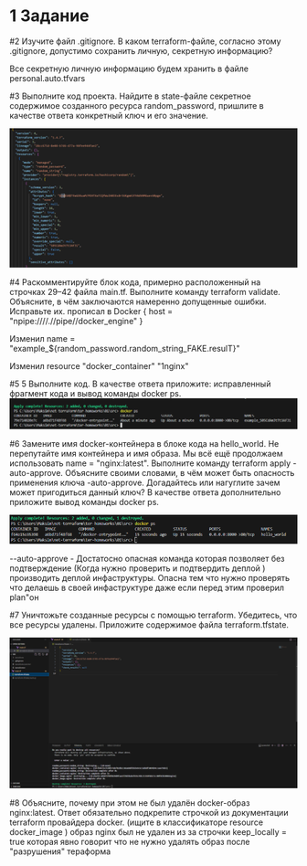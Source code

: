 # 1 Задание 

#2 Изучите файл .gitignore. В каком terraform-файле, согласно этому .gitignore, допустимо сохранить личную, секретную информацию?

Все секретную личную информацию будем хранить в файле personal.auto.tfvars

#3 Выполните код проекта. Найдите в state-файле секретное содержимое созданного ресурса random_password, пришлите в качестве ответа конкретный ключ и его значение.

![Секретный ключ](https://github.com/chinchanchonTom/devops-netology/blob/main/terraform%20secret%20key.png)

#4 Раскомментируйте блок кода, примерно расположенный на строчках 29–42 файла main.tf. Выполните команду terraform validate. Объясните, в чём заключаются намеренно допущенные ошибки. Исправьте их.
прописал в Docker {
 host = "npipe:////.//pipe//docker_engine"
}

Изменил 
name  = "example_${random_password.random_string_FAKE.resulT}"

Изменил 
resource "docker_container" "1nginx" 

#5 5 Выполните код. В качестве ответа приложите: исправленный фрагмент кода и вывод команды docker ps.
![Изменил имя ](https://github.com/chinchanchonTom/devops-netology/blob/main/running%20container%20%7Bsecret%7D.png)

#6 Замените имя docker-контейнера в блоке кода на hello_world. Не перепутайте имя контейнера и имя образа. Мы всё ещё продолжаем использовать name = "nginx:latest". Выполните команду terraform apply -auto-approve. Объясните своими словами, в чём может быть опасность применения ключа -auto-approve. Догадайтесь или нагуглите зачем может пригодиться данный ключ? В качестве ответа дополнительно приложите вывод команды docker ps.


![Изменил имя ](https://github.com/chinchanchonTom/devops-netology/blob/main/dcoker%20container%20change%20name.png)

--auto-approve - Достатосно опасная команда которая позволяет без подтверждение (Когда нужно проверить и подтвердить деплой ) производить деплой инфаструктуры. Опасна тем что нужно проверять что делаешь в своей инфаструктуре даже если перед этим проверил plan"он


#7 Уничтожьте созданные ресурсы с помощью terraform. Убедитесь, что все ресурсы удалены. Приложите содержимое файла terraform.tfstate.

![Изменил имя ](https://github.com/chinchanchonTom/devops-netology/blob/main/destroy%20all.png)

#8 Объясните, почему при этом не был удалён docker-образ nginx:latest. Ответ обязательно подкрепите строчкой из документации terraform провайдера docker. (ищите в классификаторе resource docker_image )
образ nginx был не удален из за строчки keep_locally = true которая явно говорит что не нужно удалять образ после "разрушения" тераформа  











